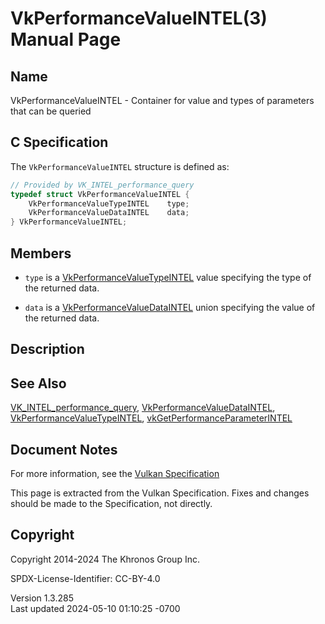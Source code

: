 # VkPerformanceValueINTEL(3) Manual Page

## Name

VkPerformanceValueINTEL - Container for value and types of parameters
that can be queried



## <a href="#_c_specification" class="anchor"></a>C Specification

The `VkPerformanceValueINTEL` structure is defined as:

``` c
// Provided by VK_INTEL_performance_query
typedef struct VkPerformanceValueINTEL {
    VkPerformanceValueTypeINTEL    type;
    VkPerformanceValueDataINTEL    data;
} VkPerformanceValueINTEL;
```

## <a href="#_members" class="anchor"></a>Members

- `type` is a
  [VkPerformanceValueTypeINTEL](https://registry.khronos.org/vulkan/specs/1.3-extensions/man/html/VkPerformanceValueTypeINTEL.html) value
  specifying the type of the returned data.

- `data` is a
  [VkPerformanceValueDataINTEL](https://registry.khronos.org/vulkan/specs/1.3-extensions/man/html/VkPerformanceValueDataINTEL.html) union
  specifying the value of the returned data.

## <a href="#_description" class="anchor"></a>Description

## <a href="#_see_also" class="anchor"></a>See Also

[VK_INTEL_performance_query](https://registry.khronos.org/vulkan/specs/1.3-extensions/man/html/VK_INTEL_performance_query.html),
[VkPerformanceValueDataINTEL](https://registry.khronos.org/vulkan/specs/1.3-extensions/man/html/VkPerformanceValueDataINTEL.html),
[VkPerformanceValueTypeINTEL](https://registry.khronos.org/vulkan/specs/1.3-extensions/man/html/VkPerformanceValueTypeINTEL.html),
[vkGetPerformanceParameterINTEL](https://registry.khronos.org/vulkan/specs/1.3-extensions/man/html/vkGetPerformanceParameterINTEL.html)

## <a href="#_document_notes" class="anchor"></a>Document Notes

For more information, see the <a
href="https://registry.khronos.org/vulkan/specs/1.3-extensions/html/vkspec.html#VkPerformanceValueINTEL"
target="_blank" rel="noopener">Vulkan Specification</a>

This page is extracted from the Vulkan Specification. Fixes and changes
should be made to the Specification, not directly.

## <a href="#_copyright" class="anchor"></a>Copyright

Copyright 2014-2024 The Khronos Group Inc.

SPDX-License-Identifier: CC-BY-4.0

Version 1.3.285  
Last updated 2024-05-10 01:10:25 -0700
